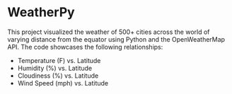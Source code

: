 # WeatherPy

This project visualized the weather of 500+ cities across the world of varying distance from the equator using Python and the OpenWeatherMap API. The code showcases the following relationships:
* Temperature (F) vs. Latitude
* Humidity (%) vs. Latitude
* Cloudiness (%) vs. Latitude
* Wind Speed (mph) vs. Latitude
